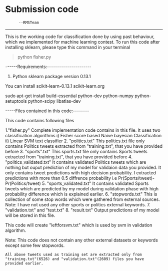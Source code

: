 # Submission code
          --RMSTeam
-----------------------------------------------------------------

This is the working code for classification done by using past behaviour, which we implemented for  machine learning contest.
To run this code after installing sklearn, please type this command in your terminal
>	python fisher.py

------Requirements:----------------------

1. Python sklearn package version 0.13.1

You can install scikit-learn-0.13.1 scikit-learn.org

sudo apt-get install build-essential python-dev python-numpy python-setuptools python-scipy libatlas-dev

-----Files contained in this code:--------

This code contains following files

1."fisher.py" 
	Complete implementation code contains in this file. 
	It uses two classification algorithms 
	i) Fisher score based Naive bayesian Classification
	ii) Linear SVM text classifier
2. "politics.txt"
	This politics.txt file only contains Politics tweets extracted from "training.txt", that you have provided before
3. "sports".txt"
	This sports.txt file only contains Sports tweets extracted from "training.txt", that you have provided before
4. "politics_validated.txt"
	It contains validated Politics tweets which are nothing but ouput prediction of my model for validaion data you provided.
	It only contains tweet predictions with high decision probability. 
	I extracted predictions with more than 0.5 diffrence probability i.e Pr(Sports/tweet)-Pr(Politics/tweet)
5. "sports_validated.txt"
	It contains validated Sports tweets which are predicted by my model during validation phase with high probability difference 
	which is explained earlier.
6. "stopwords.txt"
	This is collection of some stop words which were gathered from external sources. 
Note: I have not used any other sports or politics external keywords.
7. "validation.txt" and "test.txt"
8. "result.txt"
	Output predictions of my model will be stored in this file.

This code will create "leftforsvm.txt" which is used by svm in validation algorithm.

Note: This code does not contain any other external datasets or keywords except some few stopwords. 

	All above tweets used as training set are extracted only from "training.txt"(6526) and "validation.txt"(2609) files you have provided earlier.

